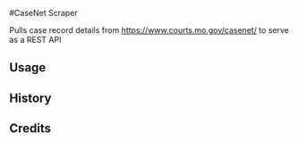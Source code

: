 #CaseNet Scraper

Pulls case record details from https://www.courts.mo.gov/casenet/
to serve as a REST API

## Usage


## History



## Credits
